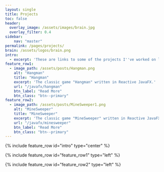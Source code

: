 ```yaml
---
layout: single
title: Projects
toc: false
header:
  overlay_image: /assets/images/brain.jpg
  overlay_filter: 0.4
sidebar:
    nav: "master"
permalink: /pages/projects/
brain: /assets/logos/brain.png
intro:
  - excerpt: 'These are links to some of the projects I''ve worked on lately and published on GitHub.  If you find any of the programming techniques useful or interesting, feel free to fork these projects.'
feature_row1:
  - image_path: /assets/posts/Hangman.png
    alt: "Hangman"
    title: "Hangman"
    excerpt: 'The classic game "Hangman" written in Reactive JavaFX.'
    url: "/javafx/hangman"
    btn_label: "Read More"
    btn_class: "btn--primary"
feature_row2:
  - image_path: /assets/posts/MineSweeper1.png
    alt: "MineSweeper"
    title: "MineSweeper"
    excerpt: 'The classic game "MineSweeper" written in Reactive JavaFX using a multi-layered MVC design.'
    url: "/javafx/minesweeper"
    btn_label: "Read More"
    btn_class: "btn--primary"
---
```


{% include feature_row id="intro" type="center" %}

{% include feature_row id="feature_row1" type="left" %}

{% include feature_row id="feature_row2" type="left" %}
